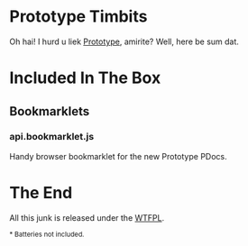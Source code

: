 Prototype Timbits
=================

Oh hai! I hurd u liek [Prototype](http://prototypejs.org/), amirite? Well, here be sum dat.

Included In The Box
===================

Bookmarklets
------------

### api.bookmarklet.js

Handy browser bookmarklet for the new Prototype PDocs.

The End
=======

All this junk is released under the [WTFPL](http://sam.zoy.org/wtfpl/).

<small>* Batteries not included.</small>
